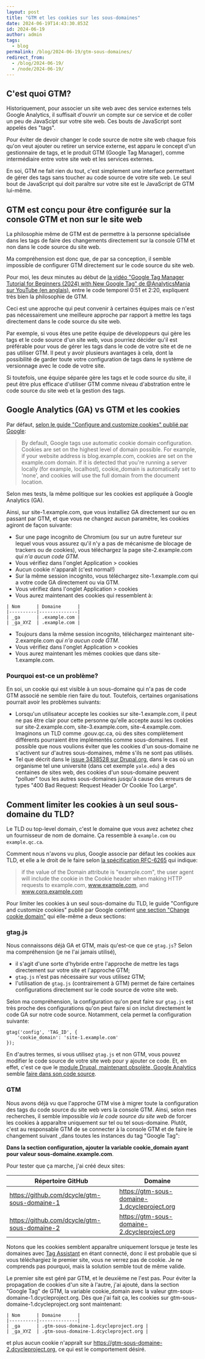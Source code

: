 ```yaml
---
layout: post
title: "GTM et les cookies sur les sous-domaines"
date: 2024-06-19T14:43:30.853Z
id: 2024-06-19
author: admin
tags:
  - blog
permalink: /blog/2024-06-19/gtm-sous-domaines/
redirect_from:
  - /blog/2024-06-19/
  - /node/2024-06-19/
---
```


C'est quoi GTM?
-----

Historiquement, pour associer un site web avec des service externes tels Google Analytics, il suffisait d'ouvrir un compte sur ce service et de coller un peu de JavaScipt sur votre site web. Ces bouts de JavaScript sont appelés des "tags".

Pour éviter de devoir changer le code source de notre site web chaque fois qu'on veut ajouter ou retirer un service externe, est apparu le concept d'un gestionnaire de tags, et le produit GTM (Google Tag Manager), comme intermédiaire entre votre site web et les services externes.

En soi, GTM ne fait rien du tout, c'est simplement une interface permettant de gérer des tags sans toucher au code source de votre site web. Le seul bout de JavaScript qui doit paraître sur votre site est le JavaScript de GTM lui-même.

GTM est conçu pour être configurée sur la console GTM et non sur le site web
-----

La philosophie même de GTM est de permettre à la personne spécialisée dans les tags de faire des changements directement sur la console GTM et non dans le code source du site web.

Ma compréhension est donc que, de par sa conception, il semble impossible de configurer GTM directement sur le code source du site web.

Pour moi, les deux minutes au début de [la vidéo "Google Tag Manager Tutorial for Beginners (2024) with New Google Tag" de @AnalyticsMania sur YouTube (en anglais)](https://youtu.be/DiAgCihHW58?si=y36nPuxQZgYkAxmL&t=46), entre le code temporel 0:51 et 2:20, expliquent très bien la philosophie de GTM.

Ceci est une approche qui peut convenir à certaines équipes mais ce n'est pas nécessairement une meilleure approche par rapport à mettre les tags directement dans le code source du site web.

Par exemple, si vous êtes une petite équipe de développeurs qui gère les tags et le code source d'un site web, vous pourriez décider qu'il est préférable pour vous de gérer les tags dans le code de votre site et de ne pas utiliser GTM. Il peut y avoir plusieurs avantages à cela, dont la possibilité de garder toute votre configuration de tags dans le système de versionnage avec le code de votre site.

Si toutefois, une équipe séparée gère les tags et le code source du site, il peut être plus efficace d'utiliser GTM comme niveau d'abstration entre le code source du site web et la gestion des tags.

Google Analytics (GA) vs GTM et les cookies
-----

Par défaut, [selon le guide "Configure and customize cookies" publié par Google](https://developers.google.com/tag-platform/security/guides/customize-cookies):

> By default, Google tags use automatic cookie domain configuration. Cookies are set on the highest level of domain possible. For example, if your website address is blog.example.com, cookies are set on the example.com domain. If it is detected that you're running a server locally (for example, localhost), cookie_domain is automatically set to 'none', and cookies will use the full domain from the document location.

Selon mes tests, la même politique sur les cookies est appliquée à Google Analytics (GA).

Ainsi, sur site-1.example.com, que vous installiez GA directement sur ou en passant par GTM, et que vous ne changez aucun paramètre, les cookies agiront de façon suivante:

* Sur une page incognito de Chromium (ou sur un autre fureteur sur lequel vous vous assurez qu'il n'y a pas de mécanisme de blocage de trackers ou de cookies), vous téléchargez la page site-2.example.com *qui n'a aucun code GTM*.
* Vous vérifiez dans l'onglet Application &gt; cookies
* Aucun cookie n'apparaît (c'est normal!)
* Sur la même session incognito, vous téléchargez site-1.example.com qui a votre code GA directement ou via GTM.
* Vous vérifiez dans l'onglet Application &gt; cookies
* Vous aurez maintenant des cookies qui ressemblent à:

```
| Nom      | Domaine      |
|----------|--------------|
| _ga      | .example.com |
| _ga_XYZ  | .example.com |
```

* Toujours dans la même session incognito, téléchargez maintenant site-2.example.com *qui n'a aucun code GTM*.
* Vous vérifiez dans l'onglet Application &gt; cookies
* Vous aurez maintenant les mêmes cookies que dans site-1.example.com.

### Pourquoi est-ce un problème?

En soi, un cookie qui est visible à un sous-domaine qui n'a pas de code GTM associé ne semble rien faire du tout. Toutefois, certaines organisations pourrait avoir les problèmes suivants:

* Lorsqu'un utilisateur accepte les cookies sur site-1.example.com, il peut ne pas être clair pour cette personne qu'elle accepte aussi les cookies sur site-2.example.com, site-3.example.com, site-4.example.com. Imaginons un TLD comme .gouv.qc.ca, où des sites complètement différents pourraient être implémentés comme sous-domaines. Il est possible que nous voulions éviter que les cookies d'un sous-domaine ne s'activent sur d'autres sous-domaines, même s'ils ne sont pas utilisés.
* Tel que décrit dans le [issue 3438528 sur Drupal.org](https://www.drupal.org/project/google_tag/issues/3438528), dans le cas où un organisme tel une université (dans cet exemple `yale.edu`) a des centaines de sites web, des cookies d'un sous-domaine peuvent "polluer" tous les autres sous-domaines jusqu'à cause des erreurs de types "400 Bad Request: Request Header Or Cookie Too Large".

Comment limiter les cookies à un seul sous-domaine du TLD?
-----

Le TLD ou top-level domain, c'est le domaine que vous avez achetez chez un fournisseur de nom de domaine. Ça ressemble à `example.com` ou `example.qc.ca`.

Comment nous n'avons vu plus, Google associe par défaut les cookies aux TLD, et elle a le droit de le faire selon [la spécification RFC-6265](https://www.rfc-editor.org/rfc/rfc6265) qui indique:

> if the value of the Domain attribute is "example.com", the user agent will include the cookie in the Cookie header when making HTTP requests to example.com, www.example.com, and www.corp.example.com

Pour limiter les cookies à un seul sous-domaine du TLD, le guide "Configure and customize cookies" publié par Google contient [une section "Change cookie domain"](https://developers.google.com/tag-platform/security/guides/customize-cookies#tag-manager) qui elle-même a deux sections:

### gtag.js

Nous connaissons déjà GA et GTM, mais qu'est-ce que ce `gtag.js`? Selon ma compréhension (je ne l'ai jamais utilisé),

* il s'agit d'une sorte d'hybride entre l'approche de mettre les tags directement sur votre site et l'approche GTM;
* `gtag.js` n'est pas nécessaire sur vous utilisez GTM;
* l'utilisation de `gtag.js` (contrairement à GTM) permet de faire certaines configurations directement sur le code source de votre site web.

Selon ma compréhension, la configuration qu'on peut faire sur `gtag.js` est très proche des configurations qu'on peut faire si on inclut directement le code GA sur notre code source. Notamment, cela permet la configuration suivante:

    gtag('config', 'TAG_ID', {
        'cookie_domain': 'site-1.example.com'
    });

En d'autres termes, si vous utilisez `gtag.js` et non GTM, vous pouvez modifier le code source de votre site web pour y ajouter ce code. Et, en effet, c'est ce que le [module Drupal, maintenant obsolète, Google Analytics](https://www.drupal.org/project/google_analytics) semble [faire dans son code source](https://git.drupalcode.org/project/google_analytics/-/blob/4.x/src/EventSubscriber/GoogleAnalyticsConfig/DefaultConfig.php?ref_type=heads#L83-89).

### GTM

Nous avons déjà vu que l'approche GTM vise à migrer toute la configuration des tags du code source du site web vers la console GTM. Ainsi, selon mes recherches, il semble impossible _via le code source du site web_ de forcer les cookies à apparaître uniquement sur tel ou tel sous-domaine. Plutôt, c'est au responsable GTM de se connecter à la console GTM et de faire le changement suivant _dans toutes les instances du tag "Google Tag":

**Dans la section configuration, ajouter la variable cookie_domain ayant pour valeur sous-domaine.example.com**.

Pour tester que ça marche, j'ai créé deux sites:

| Répertoire GitHub                              | Domaine                                        |
|------------------------------------------------|------------------------------------------------|
| <https://github.com/dcycle/gtm-sous-domaine-1> | <https://gtm-sous-domaine-1.dcycleproject.org> |
| <https://github.com/dcycle/gtm-sous-domaine-2> | <https://gtm-sous-domaine-2.dcycleproject.org> |

Notons que les cookies semblent apparaître uniquement lorsque je teste les domaines avec [Tag Assistant](http://tagassistant.google.com) en étant connecté, donc il est probable que si vous téléchargiez le premier site, vous ne verrez pas de cookie. Je ne comprends pas pourquoi, mais la solution semble tout de même valide.

Le premier site est géré par GTM, et le deuxième ne l'est pas. Pour éviter la propagation de cookies d'un site à l'autre, j'ai ajouté, dans la section "Google Tag" de GTM, la variable cookie_domain avec la valeur gtm-sous-domaine-1.dcycleproject.org. Dès que j'ai fait ça, les cookies sur gtm-sous-domaine-1.dcycleproject.org sont maintenant:

```
| Nom      | Domaine      |
|----------|--------------|
| _ga      | .gtm-sous-domaine-1.dcycleproject.org |
| _ga_XYZ  | .gtm-sous-domaine-1.dcycleproject.org |
```

et plus aucun cookie n'appraît sur https://gtm-sous-domaine-2.dcycleproject.org, ce qui est le comportement désiré.
